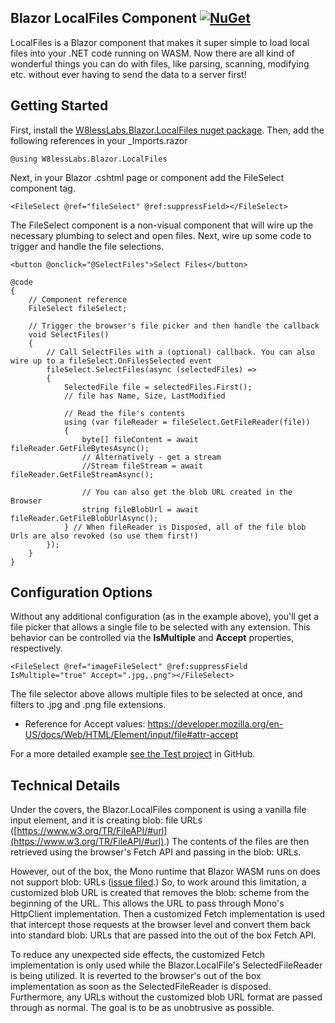 ## Blazor LocalFiles Component [![NuGet](https://img.shields.io/nuget/v/W8lessLabs.Blazor.LocalFiles.svg)](https://www.nuget.org/packages/W8lessLabs.Blazor.LocalFiles/)

LocalFiles is a Blazor component that makes it super simple to load local files into your .NET code running on WASM.
Now there are all kind of wonderful things you can do with files, like parsing, scanning, modifying etc. without ever having to send the data to a server first!

## Getting Started

First, install the [W8lessLabs.Blazor.LocalFiles nuget package](https://www.nuget.org/packages/W8lessLabs.Blazor.LocalFiles).
Then, add the following references in your _Imports.razor

```
@using W8lessLabs.Blazor.LocalFiles
```
Next, in your Blazor .cshtml page or component add the FileSelect component tag.


```
<FileSelect @ref="fileSelect" @ref:suppressField></FileSelect>
```

The FileSelect component is a non-visual component that will wire up the necessary plumbing to select and open files. Next, wire up some code to trigger and handle the file selections.


```
<button @onclick="@SelectFiles">Select Files</button>

@code 
{
    // Component reference
    FileSelect fileSelect;

    // Trigger the browser's file picker and then handle the callback
    void SelectFiles()
    {
        // Call SelectFiles with a (optional) callback. You can also wire up to a fileSelect.OnFilesSelected event
        fileSelect.SelectFiles(async (selectedFiles) =>
        {
            SelectedFile file = selectedFiles.First();
            // file has Name, Size, LastModified

            // Read the file's contents
            using (var fileReader = fileSelect.GetFileReader(file))
            {
                byte[] fileContent = await fileReader.GetFileBytesAsync();
                // Alternatively - get a stream
                //Stream fileStream = await fileReader.GetFileStreamAsync();

                // You can also get the blob URL created in the Browser
                string fileBlobUrl = await fileReader.GetFileBlobUrlAsync();
            } // When fileReader is Disposed, all of the file blob Urls are also revoked (so use them first!)
        });
    }
}
```
## Configuration Options
Without any additional configuration (as in the example above), you'll get a file picker that allows a single file to be selected with any extension. This behavior can be controlled via the **IsMultiple** and **Accept** properties, respectively.

```
<FileSelect @ref="imageFileSelect" @ref:suppressField IsMultiple="true" Accept=".jpg,.png"></FileSelect>
```
The file selector above allows multiple files to be selected at once, and filters to .jpg and .png file extensions.

- Reference for Accept values: https://developer.mozilla.org/en-US/docs/Web/HTML/Element/input/file#attr-accept

For a more detailed example [see the Test project](https://github.com/jburman/W8lessLabs.Blazor.LocalFiles/tree/master/test/Blazor.LocalFilesTest) in GitHub.


## Technical Details
Under the covers, the Blazor.LocalFiles component is using a vanilla file input element, and it is creating blob: file URLs ([https://www.w3.org/TR/FileAPI/#url](https://www.w3.org/TR/FileAPI/#url).) The contents of the files are then retrieved using the browser's Fetch API and passing in the blob: URLs.

However, out of the box, the Mono runtime that Blazor WASM runs on does not support blob: URLs ([issue filed](https://github.com/mono/mono/issues/11681).) So, to work around this limitation, a customized blob URL is created that removes the blob: scheme from the beginning of the URL. This allows the URL to pass through Mono's HttpClient implementation. Then a customized Fetch implementation is used that intercept those requests at the browser level and convert them back into standard blob: URLs that are passed into the out of the box Fetch API. 

To reduce any unexpected side effects, the customized Fetch implementation is only used while the Blazor.LocalFile's SelectedFileReader is being utilized. It is reverted to the browser's out of the box implementation as soon as the SelectedFileReader is disposed. Furthermore, any URLs without the customized blob URL format are passed through as normal. The goal is to be as unobtrusive as possible.
